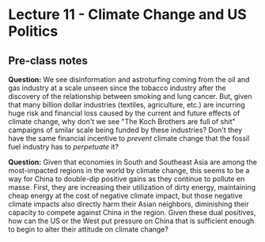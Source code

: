 # Lecture 11 - Climate Change and US Politics
## Pre-class notes
**Question:** We see disinformation and astroturfing coming from the oil and
gas industry at a scale unseen since the tobacco industry after the discovery of
the relationship between smoking and lung cancer. But, given that many billion
dollar industries (textiles, agriculture, etc.) are incurring huge risk and
financial loss caused by the current and future effects of climate change, why
don't we see "The Koch Brothers are full of shit" campaigns of smilar scale 
being funded by these industries? Don't they have the same financial incentive
to *prevent* climate change that the fossil fuel industry has to *perpetuate* it?

**Question:** Given that economies in South and Southeast Asia are among the 
most-impacted regions in the world by climate change, this seems to be a way
for China to double-dip positive gains as they continue to pollute en masse.
First, they are increasing their utilization of dirty energy, maintaining cheap
energy at the cost of negative climate impact, but those negative climate
impacts also directly harm their Asian neighbors, diminishing their capacity to
compete against China in the region. Given these dual positives, how can the US
or the West put pressure on China that is sufficient enough to begin to alter
their attitude on climate change?
